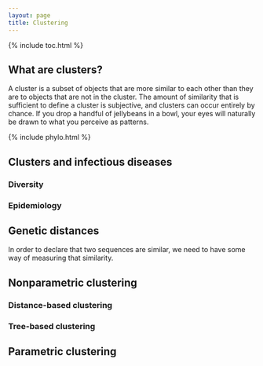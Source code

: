 ```yaml
---
layout: page
title: Clustering
---
```


{% include toc.html %}

## What are clusters?

A cluster is a subset of objects that are more similar to each other than they are to objects that are not in the cluster.
The amount of similarity that is sufficient to define a cluster is subjective, and clusters can occur entirely by chance. 
If you drop a handful of jellybeans in a bowl, your eyes will naturally be drawn to what you perceive as patterns.

{% include phylo.html %}



## Clusters and infectious diseases


### Diversity




### Epidemiology


## Genetic distances

In order to declare that two sequences are similar, we need to have some way of measuring that similarity.


## Nonparametric clustering

### Distance-based clustering


### Tree-based clustering


## Parametric clustering



